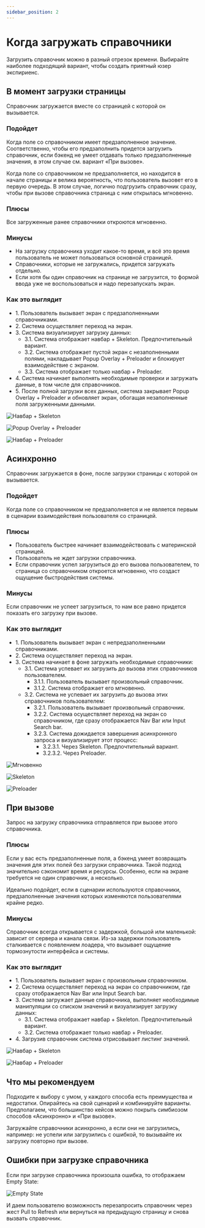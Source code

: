 ```yaml
---
sidebar_position: 2
---
```


# Когда загружать справочники
Загрузить справочник можно в разный отрезок времени. Выбирайте наиболее подходящий вариант, чтобы создать приятный юзер экспириенс.

## В момент загрузки страницы
Справочник загружается вместе со страницей с которой он вызывается.

### Подойдет
Когда поле со справочником имеет предзаполненное значение. Соответственно, чтобы его предзаполнить придется загрузить справочник, если бэкенд не умеет отдавать только предзаполненные значения, в этом случае см. вариант «При вызове».

Когда поле со справочником не предзаполняется, но находится в начале страницы и велика вероятность, что пользователь вызовет его в первую очередь. В этом случае, логично подгрузить справочник сразу, чтобы при вызове справочника страница с ним открылась мгновенно.

### Плюсы
Все загруженные ранее справочники откроются мгновенно.

### Минусы
- На загрузку справочника уходит какое-то время, и всё это время пользователь не может пользоваться основной страницей.
- Справочники, которые не загружались, придется загружать отдельно.
- Если хотя бы один справочник на странице не загрузится, то формой ввода уже не воспользоваться и надо перезапускать экран.

### Как это выглядит
* 1\. Пользователь вызывает экран с предзаполненными справочниками.
* 2\. Система осуществляет переход на экран.
* 3\. Система визуализирует загрузку данных: 
  * 3\.1\. Система отображает навбар + Skeleton. Предпочтительный вариант.
  * 3\.2\. Система отображает пустой экран с незаполненными полями, накладывает Popup Overlay + Preloader и блокирует взаимодействие с экраном.
  * 3\.3\. Система отображает только навбар + Preloader.
* 4\. Система начинает выполнять необходимые проверки и загружать данные, в том числе для справочников.
* 5\. После полной загрузки всех данных, система закрывает Popup Overlay + Preloader и обновляет экран, обогащая незаполненные поля загруженными данными.

![Навбар + Skeleton](./sync-3.1.png)

![Popup Overlay + Preloader](./sync-3.2.png)

![Навбар + Preloader](./sync-3.3.png)


## Асинхронно
Справочник загружается в фоне, после загрузки страницы с которой он вызывается.

### Подойдет
Когда поле со справочником не предзаполняется и не является первым в сценарии взаимодействия пользователя со страницей.

### Плюсы
- Пользователь быстрее начинает взаимодействовать с материнской страницей.
- Пользователь не ждет загрузки справочника.
- Если справочник успел загрузиться до его вызова пользователем, то страница со справочником откроется мгновенно, что создаст ощущение быстродействия системы.

### Минусы
Если справочник не успеет загрузиться, то нам все равно придется показать его загрузку при вызове.

### Как это выглядит
* 1\. Пользователь вызывает экран с непредзаполненными справочниками.
* 2\. Система осуществляет переход на экран.
* 3\. Система начинает в фоне загружать необходимые справочники:
  * 3\.1\. Система успевает их загрузить до вызова этих справочников пользователем.
    * 3\.1\.1\. Пользователь вызывает произвольный справочник.
    * 3\.1\.2\. Система отображает его мгновенно.
  * 3\.2\. Система не успевает их загрузить до вызова этих справочников пользователем:
    * 3\.2\.1\. Пользователь вызывает произвольный справочник.
    * 3\.2\.2\. Система осуществляет переход на экран со справочником, где сразу отображается Nav Bar или Input Search bar.
    * 3\.2\.3\. Система дожидается завершения асинхронного запроса и визуализирует этот процесс:
      * 3\.2\.3\.1\. Через Skeleton. Предпочтительный вариант.
      * 3\.2\.3\.2\. Через Preloader.

![Мгновенно](./async-3.1.2.png)

![Skeleton](./async-3.2.3.1.png)

![Preloader](./async-3.2.3.2.png)

## При вызове
Запрос на загрузку справочника отправляется при вызове этого справочника.

### Плюсы
Если у вас есть предзаполненные поля, а бэкенд умеет возвращать значения для этих полей без загрузки справочника. Такой подход значительно сэкономит время и ресурсы. Особенно, если на экране требуется не один справочник, а несколько. 

Идеально подойдет, если в сценарии используются справочники, предзаполненные значения которых изменяются пользователями крайне редко.

### Минусы
Справочник всегда открывается с задержкой, большой или маленькой: зависит от сервера и канала связи. Из-за задержки пользователь сталкивается с появлением лоадера, что вызывает ощущение тормознутости интерфейса и системы.

### Как это выглядит
* 1\. Пользователь вызывает экран с произвольным справочником.
* 2\. Система осуществляет переход на экран со справочником, где сразу отображается Nav Bar или Input Search bar.
* 3\. Система загружает данные справочника, выполняет необходимые манипуляции со списком значений и визуализирует загрузку данных: 
  * 3\.1\. Система отображает навбар + Skeleton. Предпочтительный вариант.
  * 3\.2\. Система отображает только навбар + Preloader.
* 4\. Загрузив справочник система отрисовывает листинг значений.

![Навбар + Skeleton](./call-3.1.png)

![Навбар + Preloader](./call-3.2.png)

## Что мы рекомендуем
Подходите к выбору с умом, у каждого способа есть преимущества и недостатки. Опирайтесь на свой сценарий и комбинируйте варианты. Предполагаем, что большинство кейсов можно покрыть симбиозом способов «Асинхронно» и «При вызове».

Загружайте справочники асинхронно, а если они не загрузились, например: не успели или загрузились с ошибкой, то вызывайте их загрузку повторно при вызове.

## Ошибки при загрузке справочника
Если при загрузке справочника произошла ошибка, то отображаем Empty State:

![Empty State](./error.png)

И даем пользователю возможность перезапросить справочник через жест Pull to Refresh или вернуться на предыдущую страницу и снова вызвать справочник.
